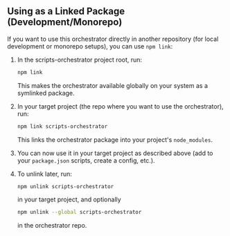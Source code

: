 ## Using as a Linked Package (Development/Monorepo)

If you want to use this orchestrator directly in another repository (for local development or monorepo setups), you can use `npm link`:

1. In the scripts-orchestrator project root, run:
   ```bash
   npm link
   ```
   This makes the orchestrator available globally on your system as a symlinked package.

2. In your target project (the repo where you want to use the orchestrator), run:
   ```bash
   npm link scripts-orchestrator
   ```
   This links the orchestrator package into your project's `node_modules`.

3. You can now use it in your target project as described above (add to your `package.json` scripts, create a config, etc.).

4. To unlink later, run:
   ```bash
   npm unlink scripts-orchestrator
   ```
   in your target project, and optionally
   ```bash
   npm unlink --global scripts-orchestrator
   ```
   in the orchestrator repo.
